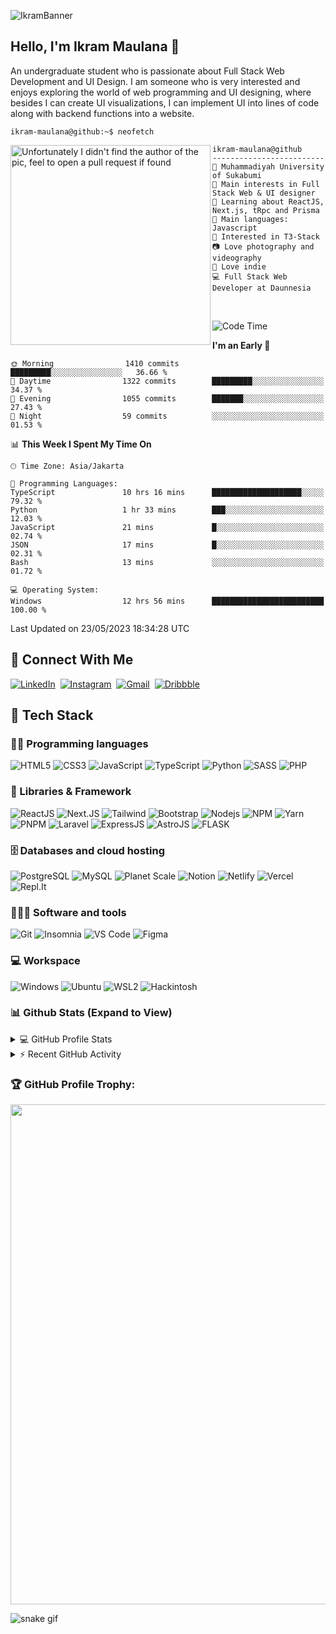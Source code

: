 
![IkramBanner](https://res.cloudinary.com/ikram20/image/upload/v1682469191/ikram-banner_nyp0gf.png)

## Hello, I'm Ikram Maulana 👋

An undergraduate student who is passionate about Full Stack Web Development and UI Design. I am someone who is very interested and enjoys exploring the world of web programming and UI designing, where besides I can create UI visualizations, I can implement UI into lines of code along with backend functions into a website.

```console
ikram-maulana@github:~$ neofetch
```

<img align="left" src="https://res.cloudinary.com/ikram20/image/upload/v1682469785/code_dgimfk.gif" alt="Unfortunately I didn't find the author of the pic, feel to open a pull request if found" width="320" /> 

```
ikram-maulana@github
-------------------------
🏫 Muhammadiyah University of Sukabumi
🔎 Main interests in Full Stack Web & UI designer
🌱 Learning about ReactJS, Next.js, tRpc and Prisma
🌟 Main languages: Javascript
🚩 Interested in T3-Stack
📷 Love photography and videography
🎵 Love indie
💻 Full Stack Web Developer at Daunnesia
```
<br>

<!--START_SECTION:waka-->
![Code Time](http://img.shields.io/badge/Code%20Time-729%20hrs%209%20mins-blue)

**I'm an Early 🐤** 

```text
🌞 Morning                1410 commits        █████████░░░░░░░░░░░░░░░░   36.66 % 
🌆 Daytime                1322 commits        █████████░░░░░░░░░░░░░░░░   34.37 % 
🌃 Evening                1055 commits        ███████░░░░░░░░░░░░░░░░░░   27.43 % 
🌙 Night                  59 commits          ░░░░░░░░░░░░░░░░░░░░░░░░░   01.53 % 
```


📊 **This Week I Spent My Time On** 

```text
🕑︎ Time Zone: Asia/Jakarta

💬 Programming Languages: 
TypeScript               10 hrs 16 mins      ████████████████████░░░░░   79.32 % 
Python                   1 hr 33 mins        ███░░░░░░░░░░░░░░░░░░░░░░   12.03 % 
JavaScript               21 mins             █░░░░░░░░░░░░░░░░░░░░░░░░   02.74 % 
JSON                     17 mins             █░░░░░░░░░░░░░░░░░░░░░░░░   02.31 % 
Bash                     13 mins             ░░░░░░░░░░░░░░░░░░░░░░░░░   01.72 % 

💻 Operating System: 
Windows                  12 hrs 56 mins      █████████████████████████   100.00 % 
```


 Last Updated on 23/05/2023 18:34:28 UTC
<!--END_SECTION:waka-->

## 🔗 Connect With Me
  [![LinkedIn](https://img.shields.io/badge/linkedin-%230077B5.svg?style=for-the-badge&logo=linkedin&logoColor=white)](https://www.linkedin.com/in/ikram-maulana-54a152217)&nbsp;
  [![Instagram](https://img.shields.io/badge/Instagram-%23E4405F.svg?style=for-the-badge&logo=Instagram&logoColor=white)](https://instagram.com/ikram_maulana)&nbsp;
  [![Gmail](https://img.shields.io/badge/Gmail-D14836?style=for-the-badge&logo=gmail&logoColor=white)](mailto:ikram_maulana@onedrive.web.id)&nbsp;
  [![Dribbble](https://img.shields.io/badge/Dribbble-EA02FF?style=for-the-badge&logo=dribbble&logoColor=white)](https://dribbble.com/ikram_maulana)&nbsp;
  
## 🔧 Tech Stack

### 👨‍💻 Programming languages
![HTML5](https://img.shields.io/badge/HTML5-E34F26?style=for-the-badge&logo=html5&logoColor=white)
![CSS3](https://img.shields.io/badge/CSS3-1572B6?style=for-the-badge&logo=css3&logoColor=white)
![JavaScript](https://img.shields.io/badge/JavaScript-323330?style=for-the-badge&logo=javascript&logoColor=F7DF1E)
![TypeScript](https://img.shields.io/badge/TypeScript-1572B6?style=for-the-badge&logo=typescript&logoColor=white)
![Python](https://img.shields.io/badge/Python-1E415D?style=for-the-badge&logo=python&logoColor=white)
![SASS](https://img.shields.io/badge/SASS-c96195?style=for-the-badge&logo=sass&logoColor=white)
![PHP](https://img.shields.io/badge/PHP-6c70a3?style=for-the-badge&logo=php&logoColor=white)

### 🧩 Libraries & Framework
![ReactJS](https://img.shields.io/badge/ReactJS-040404?style=for-the-badge&logo=react&logoColor=7adaf7)
![Next.JS](https://img.shields.io/badge/NEXTJS-040404?style=for-the-badge&logo=next.js&logoColor=7adaf7)
![Tailwind](https://img.shields.io/badge/tailwind-323330?style=for-the-badge&logo=tailwindcss&logoColor=4ab0b4)
![Bootstrap](https://img.shields.io/badge/Bootstrap-563D7C?style=for-the-badge&logo=bootstrap&logoColor=white)
![Nodejs](https://img.shields.io/badge/Node.js-339933?style=for-the-badge&logo=nodedotjs&logoColor=white)
![NPM](https://img.shields.io/badge/npm-323330?style=for-the-badge&logo=npm&logoColor=white)
![Yarn](https://img.shields.io/badge/yarn-2c8ebb?style=for-the-badge&logo=yarn&logoColor=white)
![PNPM](https://img.shields.io/badge/pnpm-f69220?style=for-the-badge&logo=pnpm&logoColor=white)
![Laravel](https://img.shields.io/badge/Laravel-e54a29?style=for-the-badge&logo=laravel&logoColor=eeda7c)
![ExpressJS](https://img.shields.io/badge/ExpressJS-323330?style=for-the-badge&logo=express&logoColor=eeda7c)
![AstroJS](https://img.shields.io/badge/AstroJS-323330?style=for-the-badge&logo=astro&logoColor=FFFFFF)
![FLASK](https://img.shields.io/badge/Flask-323330?style=for-the-badge&logo=flask&logoColor=e0234e)

### 🗄️ Databases and cloud hosting
![PostgreSQL](https://img.shields.io/badge/PostgreSQL-31648C?style=for-the-badge&logo=postgresql&logoColor=white)
![MySQL](https://img.shields.io/badge/MySQL-005d88?style=for-the-badge&logo=mysql&logoColor=FFFFFF)
![Planet Scale](https://img.shields.io/badge/PlanetScale-4ea94b?style=for-the-badge&logo=planetscale&logoColor=white)
![Notion](https://img.shields.io/badge/Notion-010101?style=for-the-badge&logo=notion&logoColor=white)
![Netlify](https://img.shields.io/badge/Netlify-34b2bb?style=for-the-badge&logo=netlify&logoColor=white)
![Vercel](https://img.shields.io/badge/Vercel-010101?style=for-the-badge&logo=vercel&logoColor=white)
![Repl.It](https://img.shields.io/badge/Replit-0D101E?style=for-the-badge&logo=Replit&logoColor=white)

### 🧑🏻‍💻 Software and tools
![Git](https://img.shields.io/badge/Git-F05032?style=for-the-badge&logo=git&logoColor=white)
![Insomnia](https://img.shields.io/badge/Insomnia-purple?style=for-the-badge&logo=Insomnia&logoColor=white)
![VS Code](https://img.shields.io/badge/Visual_Studio_Code-0078D4?style=for-the-badge&logo=visual%20studio%20code&logoColor=white)
![Figma](https://img.shields.io/badge/Figma-F24E1E?style=for-the-badge&logo=figma&logoColor=white)

### 💻 Workspace
![Windows](https://img.shields.io/badge/Windows-0078D6?style=for-the-badge&logo=windows&logoColor=white)
![Ubuntu](https://img.shields.io/badge/Ubuntu-E95420?style=for-the-badge&logo=ubuntu&logoColor=white)
![WSL2](https://img.shields.io/badge/WSL2-0078D6?style=for-the-badge&logo=linux&logoColor=white)
![Hackintosh](https://img.shields.io/badge/Hackintosh-5e5e5e?style=for-the-badge&logo=apple&logoColor=white)

### 📊 Github Stats (Expand to View)

<details> 
  <summary>💻 GitHub Profile Stats</summary>
  <br/>
    <img width="100%" src="https://github-readme-streak-stats.herokuapp.com?user=ikram-maulana&theme=algolia&date_format=M%20j%5B%2C%20Y%5D&hide_border=true">
    <div align="center">
  <a href="https://github.com/ikram-maulana">
    <img height="180em" src="https://github-readme-stats-eight-theta.vercel.app/api?username=ikram-maulana&show_icons=true&theme=algolia&include_all_commits=true&count_private=true&hide_border=true"/>
    <img height="180em" src="https://github-readme-stats-eight-theta.vercel.app/api/top-langs/?username=ikram-maulana&layout=compact&langs_count=8&theme=algolia&hide_border=true"/>
  </a>
</div>
</details>


<!-- https://github.com/jamesgeorge007/github-activity-readme -->
<details>
  <summary>⚡ Recent GitHub Activity</summary>
  <br/>
  
  ![Ikram Maulana's GitHub activity graph](https://activity-graph.herokuapp.com/graph?username=ikram-maulana&&theme=react-dark)
</details>

### 🏆 GitHub Profile Trophy:

<p align="center">
<a href="https://github.com/ryo-ma/github-profile-trophy">
  <img width=800 src="https://github-profile-trophy.vercel.app/?username=ikram-maulana&column=8&theme=algolia&no-frame=true&no-bg=true"/>
</a>
</p>

![snake gif](https://github.com/ikram-maulana/ikram-maulana/blob/output/github-contribution-grid-snake.gif)
